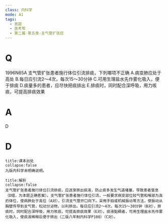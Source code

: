 ```yaml
---
class: 内科学
mode: A1
tags:
  - 真题
  - 医考帮
  - 第二篇-第五章-支气管扩张症
---
```


# Q
1996N65A 支气管扩张患者施行体位引流排痰，下列哪项不正确
A.病变肺应处于高处
B.每日应引流2～4次，每次15～30分钟
C.可用生理盐水先作雾化吸入，便于排痰
D.痰量多的患者，应尽快把痰排出
E.排痰时，同时配合深呼吸，用力咳痰，可提高排痰效果

# A
D
# D
```ad-note
title:课本出处
collapse:false
九版内科学未明确说明。
```

```ad-summary
title:解析
collapse:false
支气管扩张患者施行体位引流排痰，应逐渐排出痰液，防止痰多发生气道堵塞，导致患者窒息（D错，为本题正确答案）。支气管扩张患者施行体位引流，一般要求病变部位较气管和喉部为高的体位，使病肺处于高位（A对），引流支气管开口向下。采用手拍或机械振动等方法，使振动从胸壁传导到支气管，松动分泌物，以利排出。每日应引流2～4次，每次15～30分钟（B对），排痰时，同时配合深呼吸，用力咳痰，可提高排痰效果（E对）。痰液黏稠者，可用生理盐水先作雾化吸入，使痰液稀释后便于排出（二版八年制内科学P100）（C对）。
```

